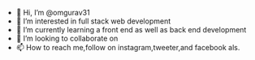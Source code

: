 - 👋 Hi, I’m @omgurav31
- 👀 I’m interested in full stack web development 
- 🌱 I’m currently learning a front end as well as back end development
- 💞️ I’m looking to collaborate on
- 📫 How to reach me,follow on instagram,tweeter,and facebook als.

<!---
omgurav31/omgurav31 is a ✨ special ✨ repository because its `README.md` (this file) appears on your GitHub profile.
You can click the Preview link to take a look at your changes.
--->
